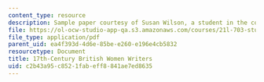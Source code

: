 ```yaml
---
content_type: resource
description: Sample paper courtesy of Susan Wilson, a student in the course.
file: https://ol-ocw-studio-app-qa.s3.amazonaws.com/courses/21l-703-studies-in-drama-theater-and-science-in-a-time-of-war-spring-2005/c2b43a95c8521fabeff8841ae7ed8635_susanwilson.pdf
file_type: application/pdf
parent_uid: ea4f393d-4d6e-85be-e260-e196e4cb5832
resourcetype: Document
title: 17th-Century British Women Writers
uid: c2b43a95-c852-1fab-eff8-841ae7ed8635
---
```

